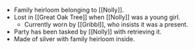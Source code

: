 - Family heirloom belonging to [[Nolly]].
- Lost in [[Great Oak Tree]] when [[Nolly]] was a young girl.
	- Currently worn by [[Gribbl]], who insists it was a present.
- Party has been tasked by [[Nolly]] with retrieving it.
- Made of silver with family heirloom inside.